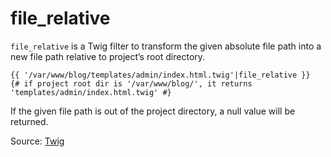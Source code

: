 # file_relative

`file_relative` is a Twig filter to transform the given absolute file path into a new file path relative to
project’s root directory.

```twig
{{ '/var/www/blog/templates/admin/index.html.twig'|file_relative }}
{# if project root dir is '/var/www/blog/', it returns 'templates/admin/index.html.twig' #}
```

If the given file path is out of the project directory, a null value will be returned.

Source: [Twig](https://symfony.com/doc/current/reference/twig_reference.html#file-relative)